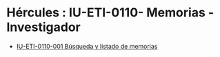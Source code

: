 # Hércules : IU\-ETI\-0110\- Memorias \- Investigador



* [IU\-ETI\-0110\-001 Búsqueda y listado de memorias](/hercules/sgi-sistema-de-gestion-de-investigacion/requisitos-y-analisis-funcional/analisis-funcional-sgi-hercules/eti-modulo-de-etica/eti-interfaz-de-usuario/iu-eti-0110-memorias-investigador/iu-eti-0110-001-busqueda-y-listado-de-memorias.md "/hercules/sgi-sistema-de-gestion-de-investigacion/requisitos-y-analisis-funcional/analisis-funcional-sgi-hercules/eti-modulo-de-etica/eti-interfaz-de-usuario/iu-eti-0110-memorias-investigador/iu-eti-0110-001-busqueda-y-listado-de-memorias.md")




